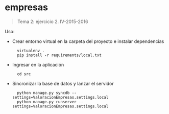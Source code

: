 # empresas
>Tema 2: ejercicio 2. IV-2015-2016

Uso:
- Crear entorno virtual en la carpeta del proyecto e instalar dependencias

        virtualenv .
        pip install -r requirements/local.txt
- Ingresar en la aplicación

        cd src
- Sincronizar la base de datos y lanzar el servidor

        python manage.py syncdb --settings=ValoracionEmpresas.settings.local
        python manage.py runserver --settings=ValoracionEmpresas.settings.local
